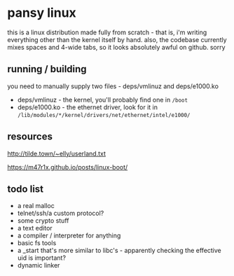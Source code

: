 pansy linux
===========
this is a linux distribution made fully from scratch - that is, i'm writing
everything other than the kernel itself by hand. also, the codebase currently
mixes spaces and 4-wide tabs, so it looks absolutely awful on github. sorry

running / building
------------------
you need to manually supply two files - deps/vmlinuz and deps/e1000.ko
* deps/vmlinuz - the kernel, you'll probably find one in `/boot`
* deps/e1000.ko - the ethernet driver, look for it in `/lib/modules/*/kernel/drivers/net/ethernet/intel/e1000/`


resources
---------
http://tilde.town/~elly/userland.txt

https://m47r1x.github.io/posts/linux-boot/

todo list
---------
* a real malloc
* telnet/ssh/a custom protocol?
* some crypto stuff
* a text editor
* a compiler / interpreter for anything
* basic fs tools
* a \_start that's more similar to libc's - apparently checking the effective
  uid is important?
* dynamic linker
